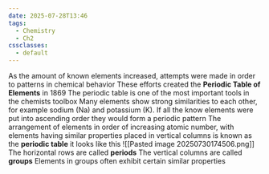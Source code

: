 ```yaml
---
date: 2025-07-28T13:46
tags:
  - Chemistry
  - Ch2
cssclasses:
  - default
---
```

As the amount of known elements increased, attempts were made in order to patterns in chemical behavior
These efforts created the **Periodic Table of Elements** in 1869
The periodic table is one of the most important tools in the chemists toolbox
Many elements show strong similarities to each other, for example sodium (Na) and potassium (K). If all the know elements were put into ascending order they would form a periodic pattern
The arrangement of elements in order of increasing atomic number, with elements having similar properties placed in vertical columns is known as the **periodic table** it looks like this
![[Pasted image 20250730174506.png]]
The horizontal rows are called **periods**
The vertical columns are called **groups**
Elements in groups often exhibit certain similar properties